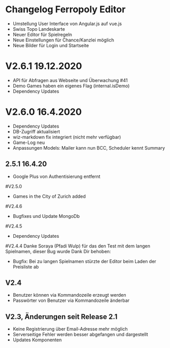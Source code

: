 # Changelog Ferropoly Editor

* Umstellung User Interface von Angular.js auf vue.js
* Swiss Topo Landeskarte
* Neuer Editor für Spielregeln
* Neue Einstellungen für Chance/Kanzlei möglich
* Neue Bilder für Login und Startseite

# V2.6.1 19.12.2020
* API für Abfragen aus Webseite und Überwachung #41
* Demo Games haben ein eigenes Flag (internal.isDemo)
* Dependency Updates

# V2.6.0 16.4.2020
* Dependency Updates
* DB-Zugriff aktualisiert
* wiz-markdown fix integriert (nicht mehr verfügbar)
* Game-Log neu
* Anpassungen Models: Mailer kann nun BCC, Scheduler kennt Summary

## 2.5.1 16.4.20
* Google Plus von Authentisierung entfernt


#V2.5.0
* Games in the City of Zurich added

#V2.4.6
* Bugfixes und Update MongoDb

#V2.4.5
* Dependency Updates

#V2.4.4
Danke Soraya (Pfadi Wulp) für das den Test mit dem langen Spielnamen, dieser Bug wurde Dank Dir behoben:
* Bugfix: Bei zu langen Spielnamen stürzte der Editor beim Laden der Preisliste ab


## V2.4
* Benutzer können via Kommandozeile erzeugt werden
* Passwörter von Benutzer via Kommandozeile änderbar

## V2.3, Änderungen seit Release 2.1
* Keine Registrierung über Email-Adresse mehr möglich
* Serverseitige Fehler werden besser abgefangen und dargestellt
* Updates Komponenten
